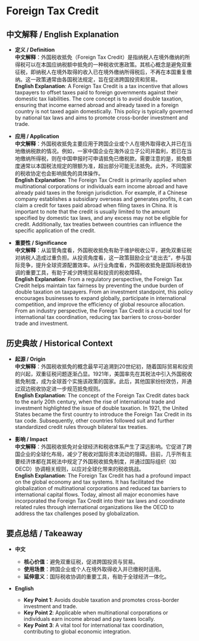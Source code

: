 # Foreign Tax Credit

## 中文解释 / English Explanation

* **定义 / Definition**  
  **中文解释**：外国税收抵免（Foreign Tax Credit）是指纳税人在境外缴纳的所得税可以在本国应纳税额中抵免的一种税收优惠政策。其核心概念是避免双重征税，即纳税人在境外取得的收入已在境外缴纳所得税后，不再在本国重复缴纳。这一政策通常由各国税法规定，旨在促进跨国投资和贸易。  
  **English Explanation**: A Foreign Tax Credit is a tax incentive that allows taxpayers to offset taxes paid to foreign governments against their domestic tax liabilities. The core concept is to avoid double taxation, ensuring that income earned abroad and already taxed in a foreign country is not taxed again domestically. This policy is typically governed by national tax laws and aims to promote cross-border investment and trade.

* **应用 / Application**  
  **中文解释**：外国税收抵免主要应用于跨国企业或个人在境外取得收入并已在当地缴纳税款的情况。例如，一家中国企业在海外设立子公司并盈利，若已在当地缴纳所得税，则在中国申报时可申请抵免已缴税款。需要注意的是，抵免额度通常以本国税法规定的限额为准，超出部分可能无法抵免。此外，不同国家的税收协定也会影响抵免的具体操作。  
  **English Explanation**: The Foreign Tax Credit is primarily applied when multinational corporations or individuals earn income abroad and have already paid taxes in the foreign jurisdiction. For example, if a Chinese company establishes a subsidiary overseas and generates profits, it can claim a credit for taxes paid abroad when filing taxes in China. It is important to note that the credit is usually limited to the amount specified by domestic tax laws, and any excess may not be eligible for credit. Additionally, tax treaties between countries can influence the specific application of the credit.

* **重要性 / Significance**  
  **中文解释**：从监管角度看，外国税收抵免有助于维护税收公平，避免双重征税对纳税人造成过重负担。从投资角度看，这一政策鼓励企业“走出去”，参与国际竞争，提升全球资源配置效率。从行业角度看，外国税收抵免是国际税收协调的重要工具，有助于减少跨境贸易和投资的税收障碍。  
  **English Explanation**: From a regulatory perspective, the Foreign Tax Credit helps maintain tax fairness by preventing the undue burden of double taxation on taxpayers. From an investment standpoint, this policy encourages businesses to expand globally, participate in international competition, and improve the efficiency of global resource allocation. From an industry perspective, the Foreign Tax Credit is a crucial tool for international tax coordination, reducing tax barriers to cross-border trade and investment.

## 历史典故 / Historical Context

* **起源 / Origin**  
  **中文解释**：外国税收抵免的概念最早可追溯到20世纪初，随着国际贸易和投资的兴起，双重征税问题逐渐凸显。1921年，美国率先在其税法中引入外国税收抵免制度，成为全球首个实施该政策的国家。此后，其他国家纷纷效仿，并通过双边税收协定进一步规范抵免规则。  
  **English Explanation**: The concept of the Foreign Tax Credit dates back to the early 20th century, when the rise of international trade and investment highlighted the issue of double taxation. In 1921, the United States became the first country to introduce the Foreign Tax Credit in its tax code. Subsequently, other countries followed suit and further standardized credit rules through bilateral tax treaties.

* **影响 / Impact**  
  **中文解释**：外国税收抵免对全球经济和税收体系产生了深远影响。它促进了跨国企业的全球化布局，减少了税收对国际资本流动的阻碍。目前，几乎所有主要经济体都在其税法中规定了外国税收抵免制度，并通过国际组织（如OECD）协调相关规则，以应对全球化带来的税收挑战。  
  **English Explanation**: The Foreign Tax Credit has had a profound impact on the global economy and tax systems. It has facilitated the globalization of multinational corporations and reduced tax barriers to international capital flows. Today, almost all major economies have incorporated the Foreign Tax Credit into their tax laws and coordinate related rules through international organizations like the OECD to address the tax challenges posed by globalization.

## 要点总结 / Takeaway

* **中文**  
  - **核心价值**：避免双重征税，促进跨国投资与贸易。  
  - **使用场景**：跨国企业或个人在境外取得收入并已缴税时适用。  
  - **延伸意义**：国际税收协调的重要工具，有助于全球经济一体化。  

* **English**  
  - **Key Point 1**: Avoids double taxation and promotes cross-border investment and trade.  
  - **Key Point 2**: Applicable when multinational corporations or individuals earn income abroad and pay taxes locally.  
  - **Key Point 3**: A vital tool for international tax coordination, contributing to global economic integration.